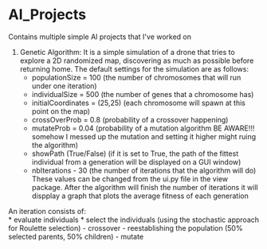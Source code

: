 # AI_Projects
Contains multiple simple AI projects that I've worked on


1. Genetic Algorithm:
  It is a simple simulation of a drone that tries to explore a 2D randomized map, discovering as much as possible before returning home.
  The default settings for the simulation are as follows: 
    - populationSize = 100 (the number of chromosomes that will run under one iteration)
    - individualSize = 500 (the number of genes that a chromosome has)
    - initialCoordinates = (25,25) (each chromosome will spawn at this point on the map)
    - crossOverProb = 0.8 (probability of a crossover happening)
    - mutateProb = 0.04 (probability of a mutation algorithm BE AWARE!!! somehow I messed up the mutation and setting it higher might ruing the algorithm)
    - showPath (True/False) (if it is set to True, the path of the fittest individual from a generation will be displayed on a GUI window)
    - nbIterations - 30 (the number of iterations that the algorithm will do)
  These values can be changed from the ui.py file in the view package.
  After the algorithm will finish the number of iterations it will dispplay a graph that plots the average fitness of each generation
  
  
  An iteration consists of:  
    * evaluate individuals 
    * select the individuals (using the stochastic approach for Roulette selection) 
    - crossover
    - reestablishing the population (50% selected parents, 50% children)
    - mutate
    
